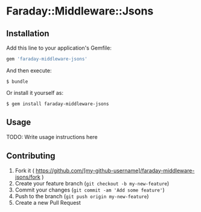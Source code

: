 # Faraday::Middleware::Jsons

## Installation

Add this line to your application's Gemfile:

```ruby
gem 'faraday-middleware-jsons'
```

And then execute:

    $ bundle

Or install it yourself as:

    $ gem install faraday-middleware-jsons

## Usage

TODO: Write usage instructions here

## Contributing

1. Fork it ( https://github.com/[my-github-username]/faraday-middleware-jsons/fork )
2. Create your feature branch (`git checkout -b my-new-feature`)
3. Commit your changes (`git commit -am 'Add some feature'`)
4. Push to the branch (`git push origin my-new-feature`)
5. Create a new Pull Request
